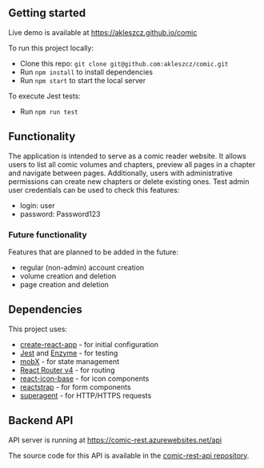 ## Getting started

Live demo is available at https://akleszcz.github.io/comic

To run this project locally:
- Clone this repo: `git clone git@github.com:akleszcz/comic.git`
- Run `npm install` to install dependencies
- Run `npm start` to start the local server

To execute Jest tests:
- Run `npm run test`

## Functionality

The application is intended to serve as a comic reader website. It allows users to list all comic volumes and chapters, preview all pages in a chapter and navigate between pages.
Additionally, users with administrative permissions can create new chapters or delete existing ones. Test admin user credentials can be used to check this features:
- login: user
- password: Password123

### Future functionality
Features that are planned to be added in the future:
- regular (non-admin) account creation
- volume creation and deletion
- page creation and deletion

## Dependencies
This project uses:
- [create-react-app](https://github.com/facebookincubator/create-react-app) - for initial configuration
- [Jest](https://github.com/facebook/jest) and [Enzyme](https://github.com/airbnb/enzyme) - for testing
- [mobX](https://github.com/mobxjs/mobx) - for state management
- [React Router v4](https://github.com/ReactTraining/react-router) - for routing
- [react-icon-base](https://github.com/gorangajic/react-icon-base) - for icon components
- [reactstrap](https://github.com/reactstrap/reactstrap) - for form components
- [superagent](https://github.com/visionmedia/superagent) - for HTTP/HTTPS requests

## Backend API

API server is running at https://comic-rest.azurewebsites.net/api

The source code for this API is available in the [comic-rest-api repository](https://github.com/akleszcz/comic-rest-api).
